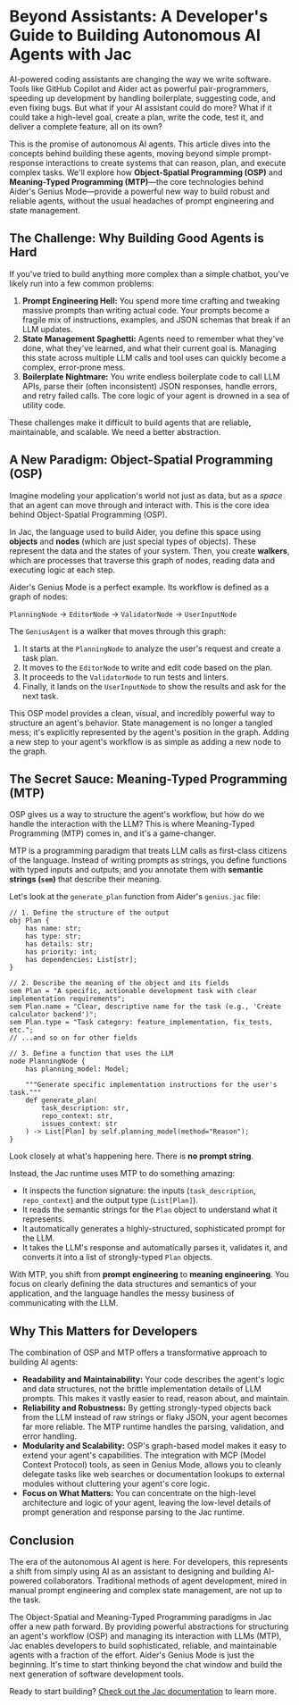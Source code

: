 # Beyond Assistants: A Developer's Guide to Building Autonomous AI Agents with Jac

AI-powered coding assistants are changing the way we write software. Tools like GitHub Copilot and Aider act as powerful pair-programmers, speeding up development by handling boilerplate, suggesting code, and even fixing bugs. But what if your AI assistant could do more? What if it could take a high-level goal, create a plan, write the code, test it, and deliver a complete feature, all on its own?

This is the promise of autonomous AI agents. This article dives into the concepts behind building these agents, moving beyond simple prompt-response interactions to create systems that can reason, plan, and execute complex tasks. We'll explore how **Object-Spatial Programming (OSP)** and **Meaning-Typed Programming (MTP)**—the core technologies behind Aider's Genius Mode—provide a powerful new way to build robust and reliable agents, without the usual headaches of prompt engineering and state management.

## The Challenge: Why Building Good Agents is Hard

If you've tried to build anything more complex than a simple chatbot, you've likely run into a few common problems:

1.  **Prompt Engineering Hell:** You spend more time crafting and tweaking massive prompts than writing actual code. Your prompts become a fragile mix of instructions, examples, and JSON schemas that break if an LLM updates.
2.  **State Management Spaghetti:** Agents need to remember what they've done, what they've learned, and what their current goal is. Managing this state across multiple LLM calls and tool uses can quickly become a complex, error-prone mess.
3.  **Boilerplate Nightmare:** You write endless boilerplate code to call LLM APIs, parse their (often inconsistent) JSON responses, handle errors, and retry failed calls. The core logic of your agent is drowned in a sea of utility code.

These challenges make it difficult to build agents that are reliable, maintainable, and scalable. We need a better abstraction.

## A New Paradigm: Object-Spatial Programming (OSP)

Imagine modeling your application's world not just as data, but as a *space* that an agent can move through and interact with. This is the core idea behind Object-Spatial Programming (OSP).

In Jac, the language used to build Aider, you define this space using **objects** and **nodes** (which are just special types of objects). These represent the data and the states of your system. Then, you create **walkers**, which are processes that traverse this graph of nodes, reading data and executing logic at each step.

Aider's Genius Mode is a perfect example. Its workflow is defined as a graph of nodes:

`PlanningNode` -> `EditorNode` -> `ValidatorNode` -> `UserInputNode`

The `GeniusAgent` is a walker that moves through this graph:

1.  It starts at the `PlanningNode` to analyze the user's request and create a task plan.
2.  It moves to the `EditorNode` to write and edit code based on the plan.
3.  It proceeds to the `ValidatorNode` to run tests and linters.
4.  Finally, it lands on the `UserInputNode` to show the results and ask for the next task.

This OSP model provides a clean, visual, and incredibly powerful way to structure an agent's behavior. State management is no longer a tangled mess; it's explicitly represented by the agent's position in the graph. Adding a new step to your agent's workflow is as simple as adding a new node to the graph.

## The Secret Sauce: Meaning-Typed Programming (MTP)

OSP gives us a way to structure the agent's workflow, but how do we handle the interaction with the LLM? This is where Meaning-Typed Programming (MTP) comes in, and it's a game-changer.

MTP is a programming paradigm that treats LLM calls as first-class citizens of the language. Instead of writing prompts as strings, you define functions with typed inputs and outputs, and you annotate them with **semantic strings (`sem`)** that describe their meaning.

Let's look at the `generate_plan` function from Aider's `genius.jac` file:

```jac
// 1. Define the structure of the output
obj Plan {
    has name: str;
    has type: str;
    has details: str;
    has priority: int;
    has dependencies: List[str];
}

// 2. Describe the meaning of the object and its fields
sem Plan = "A specific, actionable development task with clear implementation requirements";
sem Plan.name = "Clear, descriptive name for the task (e.g., 'Create calculator backend')";
sem Plan.type = "Task category: feature_implementation, fix_tests, etc.";
// ...and so on for other fields

// 3. Define a function that uses the LLM
node PlanningNode {
    has planning_model: Model;

    """Generate specific implementation instructions for the user's task."""
    def generate_plan(
        task_description: str,
        repo_context: str,
        issues_context: str
    ) -> List[Plan] by self.planning_model(method="Reason");
}
```

Look closely at what's happening here. There is **no prompt string**.

Instead, the Jac runtime uses MTP to do something amazing:
*   It inspects the function signature: the inputs (`task_description`, `repo_context`) and the output type (`List[Plan]`).
*   It reads the semantic strings for the `Plan` object to understand what it represents.
*   It automatically generates a highly-structured, sophisticated prompt for the LLM.
*   It takes the LLM's response and automatically parses it, validates it, and converts it into a list of strongly-typed `Plan` objects.

With MTP, you shift from **prompt engineering** to **meaning engineering**. You focus on clearly defining the data structures and semantics of your application, and the language handles the messy business of communicating with the LLM.

## Why This Matters for Developers

The combination of OSP and MTP offers a transformative approach to building AI agents:

*   **Readability and Maintainability:** Your code describes the agent's logic and data structures, not the brittle implementation details of LLM prompts. This makes it vastly easier to read, reason about, and maintain.
*   **Reliability and Robustness:** By getting strongly-typed objects back from the LLM instead of raw strings or flaky JSON, your agent becomes far more reliable. The MTP runtime handles the parsing, validation, and error handling.
*   **Modularity and Scalability:** OSP's graph-based model makes it easy to extend your agent's capabilities. The integration with MCP (Model Context Protocol) tools, as seen in Genius Mode, allows you to cleanly delegate tasks like web searches or documentation lookups to external modules without cluttering your agent's core logic.
*   **Focus on What Matters:** You can concentrate on the high-level architecture and logic of your agent, leaving the low-level details of prompt generation and response parsing to the Jac runtime.

## Conclusion

The era of the autonomous AI agent is here. For developers, this represents a shift from simply using AI as an assistant to designing and building AI-powered collaborators. Traditional methods of agent development, mired in manual prompt engineering and complex state management, are not up to the task.

The Object-Spatial and Meaning-Typed Programming paradigms in Jac offer a new path forward. By providing powerful abstractions for structuring an agent's workflow (OSP) and managing its interaction with LLMs (MTP), Jac enables developers to build sophisticated, reliable, and maintainable agents with a fraction of the effort. Aider's Genius Mode is just the beginning. It's time to start thinking beyond the chat window and build the next generation of software development tools.

Ready to start building? [Check out the Jac documentation](https://www.jaseci.org/blog/what-is-mtp-the-jac-programming-language-and-jaseci-stack/) to learn more.
